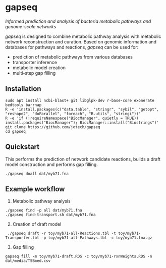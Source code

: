 # gapseq
_Informed prediction and analysis of bacteria metabolic pathways and genome-scale networks_

_gapseq_ is designed to combine metabolic pathway analysis with metabolic network reconstruction and curation.
Based on genomic information and databases for pathways and reactions, _gapseq_ can be used for:
- prediction of metabolic pathways from various databases
- transporter inference
- metabolic model creation
- multi-step gap filling 


## Installation
```
sudo apt install ncbi-blast+ git libglpk-dev r-base-core exonerate bedtools barrnap
R -e 'install.packages(c("data.table", "stringr", "sybil", "getopt", "reshape2", "doParallel", "foreach", "R.utils", "stringi"))'
R -e 'if (!requireNamespace("BiocManager", quietly = TRUE)) install.packages("BiocManager"); BiocManager::install("Biostrings")'
git clone https://github.com/jotech/gapseq
cd gapseq
```

## Quickstart
 This performs the prediction of network candidate reactions, builds a draft model construction and performs gap filling.
```
./gapseq doall dat/myb71.fna
```

## Example workflow
1) Metabolic pathway analysis
```
./gapseq find -p all dat/myb71.fna
./gapseq find-transport.sh dat/myb71.fna
```

2) Creation of draft model
```
 ./gapseq draft -r toy/myb71-all-Reactions.tbl -t toy/myb71-Transporter.tbl -p toy/myb71-all-Pathways.tbl -c toy/myb71.fna.gz
 ```

3) Gap filling
```
gapseq fill -m toy/myb71-draft.RDS -c toy/myb71-rxnWeights.RDS -n dat/media/TSBmed.csv
```
